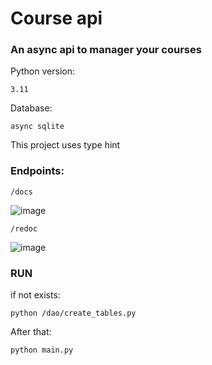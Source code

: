 #  Course api


### An async api to manager your courses

Python version:

    3.11
    
Database:

    async sqlite
    
    
This project uses type hint

### Endpoints:

    /docs
    
 ![image](https://user-images.githubusercontent.com/88283829/233525980-7c99d52d-770a-4554-92df-4d4e2fcb7322.png)

    /redoc
    
 ![image](https://user-images.githubusercontent.com/88283829/233526821-4784e0b7-8bd1-4183-8748-783588b80c2e.png)




### RUN

if not exists:

    python /dao/create_tables.py
    
After that:

    python main.py
    

    
